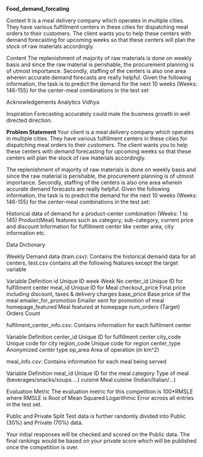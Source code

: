 <b> Food_demand_forcating </b> 

Context
It is a meal delivery company which operates in multiple cities. They have various fulfillment centers in these cities for dispatching meal orders to their customers. The client wants you to help these centers with demand forecasting for upcoming weeks so that these centers will plan the stock of raw materials accordingly.

Content
The replenishment of majority of raw materials is done on weekly basis and since the raw material is perishable, the procurement planning is of utmost importance. Secondly, staffing of the centers is also one area wherein accurate demand forecasts are really helpful. Given the following information, the task is to predict the demand for the next 10 weeks (Weeks: 146-155) for the center-meal combinations in the test set

Acknowledgements
Analytics Vidhya

Inspiration
Forecasting accurately could male the business growth in well directed direction.


<b> Problem Statement </b>
Your client is a meal delivery company which operates in multiple cities. They have various fulfillment centers in these cities for dispatching meal orders to their customers. The client wants you to help these centers with demand forecasting for upcoming weeks so that these centers will plan the stock of raw materials accordingly.

The replenishment of majority of raw materials is done on weekly basis and since the raw material is perishable, the procurement planning is of utmost importance. Secondly, staffing of the centers is also one area wherein accurate demand forecasts are really helpful. Given the following information, the task is to predict the demand for the next 10 weeks (Weeks: 146-155) for the center-meal combinations in the test set:  

Historical data of demand for a product-center combination (Weeks: 1 to 145)
Product(Meal) features such as category, sub-category, current price and discount
Information for fulfillment center like center area, city information etc.

Data Dictionary
 

Weekly Demand data (train.csv): Contains the historical demand data for all centers, test.csv contains all the following features except the target variable
 

Variable	Definition
id	Unique ID
week	Week No
center_id	Unique ID for fulfillment center
meal_id	Unique ID for Meal
checkout_price	Final price including discount, taxes & delivery charges
base_price	Base price of the meal
emailer_for_promotion	Emailer sent for promotion of meal
homepage_featured	Meal featured at homepage
num_orders	(Target) Orders Count
   

fulfilment_center_info.csv: Contains information for each fulfilment center
 

Variable	Definition
center_id	Unique ID for fulfillment center
city_code	Unique code for city
region_code	Unique code for region
center_type	Anonymized center type
op_area	Area of operation (in km^2)
 

meal_info.csv: Contains information for each meal being served
 

Variable	Definition
meal_id	Unique ID for the meal
category	Type of meal (beverages/snacks/soups….)
cuisine	Meal cuisine (Indian/Italian/…)
 

Evaluation Metric
The evaluation metric for this competition is 100*RMSLE where RMSLE is Root of Mean Squared Logarithmic Error across all entries in the test set.

Public and Private Split
Test data is further randomly divided into Public (30%) and Private (70%) data.

Your initial responses will be checked and scored on the Public data.
The final rankings would be based on your private score which will be published once the competition is over.
